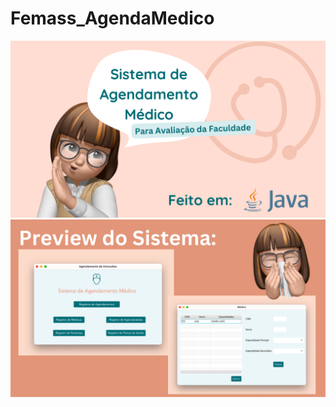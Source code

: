 # Femass_AgendaMedico
 
![alt text](https://github.com/keziacamposcs/Femass_AgendaMedico/blob/690577982ca64fa0b7da61a340b22b9a79568b0d/README/1.png)
![alt text](https://github.com/keziacamposcs/Femass_AgendaMedico/blob/690577982ca64fa0b7da61a340b22b9a79568b0d/README/2.png)
